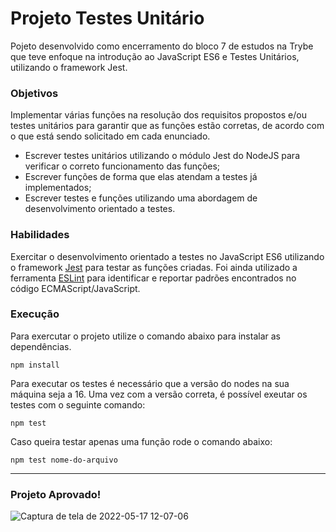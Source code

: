 # Projeto Testes Unitário

Pojeto desenvolvido como encerramento do bloco 7 de estudos na Trybe que teve enfoque na introdução ao JavaScript ES6 e Testes Unitários, utilizando o framework Jest.

### Objetivos

Implementar várias funções na resolução dos requisitos propostos e/ou testes unitários para garantir que as funções estão corretas, de acordo com o que está sendo solicitado em cada enunciado.

- Escrever testes unitários utilizando o módulo Jest do NodeJS para verificar o correto funcionamento das funções;
- Escrever funções de forma que elas atendam a testes já implementados;
- Escrever testes e funções utilizando uma abordagem de desenvolvimento orientado a testes.

### Habilidades

Exercitar o desenvolvimento orientado a testes no JavaScript ES6 utilizando o framework [Jest](https://jestjs.io/pt-BR/docs/expect) para testar as funções criadas. Foi ainda utilizado a ferramenta [ESLint](https://github.com/eslint/eslint) para identificar e reportar padrões encontrados no código ECMAScript/JavaScript.

### Execução

Para exercutar o projeto utilize o comando abaixo para instalar as dependências.

    npm install
  
Para executar os testes é necessário que a versão do nodes na sua máquina seja a 16. Uma vez com a versão correta, é possível exeutar os testes com o seguinte comando:

    npm test
  
Caso queira testar apenas uma função rode o comando abaixo:

    npm test nome-do-arquivo

---

### Projeto Aprovado!
![Captura de tela de 2022-05-17 12-07-06](https://user-images.githubusercontent.com/98956659/168844947-2287fb78-2ece-470f-880e-57ebf667aebd.png)
